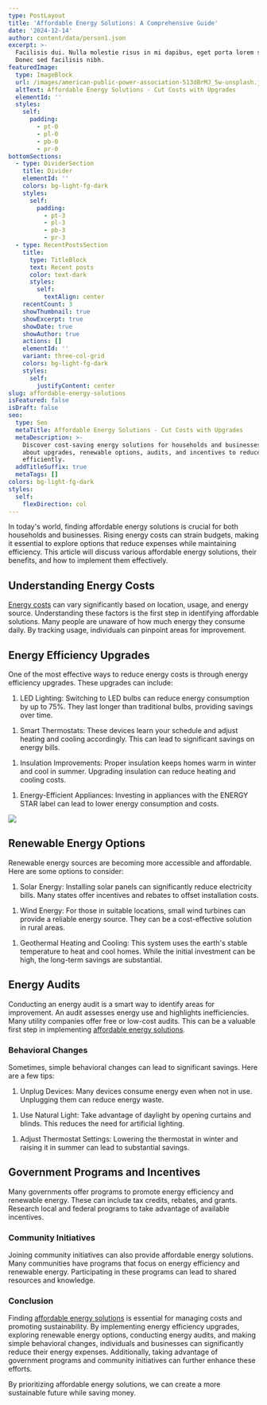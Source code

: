 ```yaml
---
type: PostLayout
title: 'Affordable Energy Solutions: A Comprehensive Guide'
date: '2024-12-14'
author: content/data/person1.json
excerpt: >-
  Facilisis dui. Nulla molestie risus in mi dapibus, eget porta lorem semper.
  Donec sed facilisis nibh.
featuredImage:
  type: ImageBlock
  url: /images/american-public-power-association-513dBrMJ_5w-unsplash.jpg
  altText: Affordable Energy Solutions - Cut Costs with Upgrades
  elementId: ''
  styles:
    self:
      padding:
        - pt-0
        - pl-0
        - pb-0
        - pr-0
bottomSections:
  - type: DividerSection
    title: Divider
    elementId: ''
    colors: bg-light-fg-dark
    styles:
      self:
        padding:
          - pt-3
          - pl-3
          - pb-3
          - pr-3
  - type: RecentPostsSection
    title:
      type: TitleBlock
      text: Recent posts
      color: text-dark
      styles:
        self:
          textAlign: center
    recentCount: 3
    showThumbnail: true
    showExcerpt: true
    showDate: true
    showAuthor: true
    actions: []
    elementId: ''
    variant: three-col-grid
    colors: bg-light-fg-dark
    styles:
      self:
        justifyContent: center
slug: affordable-energy-solutions
isFeatured: false
isDraft: false
seo:
  type: Seo
  metaTitle: Affordable Energy Solutions - Cut Costs with Upgrades
  metaDescription: >-
    Discover cost-saving energy solutions for households and businesses. Learn
    about upgrades, renewable options, audits, and incentives to reduce costs
    efficiently.
  addTitleSuffix: true
  metaTags: []
colors: bg-light-fg-dark
styles:
  self:
    flexDirection: col
---
```

In today's world, finding affordable energy solutions is crucial for both households and businesses. Rising energy costs can strain budgets, making it essential to explore options that reduce expenses while maintaining efficiency. This article will discuss various affordable energy solutions, their benefits, and how to implement them effectively.

## Understanding Energy Costs

[Energy costs](https://termina.io/pricing) can vary significantly based on location, usage, and energy source. Understanding these factors is the first step in identifying affordable solutions. Many people are unaware of how much energy they consume daily. By tracking usage, individuals can pinpoint areas for improvement.

## Energy Efficiency Upgrades

One of the most effective ways to reduce energy costs is through energy efficiency upgrades. These upgrades can include:

1.  LED Lighting: Switching to LED bulbs can reduce energy consumption by up to 75%. They last longer than traditional bulbs, providing savings over time.

<!---->

1.  Smart Thermostats: These devices learn your schedule and adjust heating and cooling accordingly. This can lead to significant savings on energy bills.

<!---->

1.  Insulation Improvements: Proper insulation keeps homes warm in winter and cool in summer. Upgrading insulation can reduce heating and cooling costs.

<!---->

1.  Energy-Efficient Appliances: Investing in appliances with the ENERGY STAR label can lead to lower energy consumption and costs.

![](https://thunderous-treacle-f156bd.netlify.app/images/pexels-gustavo-fring-4254172.jpg)

## Renewable Energy Options

Renewable energy sources are becoming more accessible and affordable. Here are some options to consider:

1.  Solar Energy: Installing solar panels can significantly reduce electricity bills. Many states offer incentives and rebates to offset installation costs.

<!---->

1.  Wind Energy: For those in suitable locations, small wind turbines can provide a reliable energy source. They can be a cost-effective solution in rural areas.

<!---->

1.  Geothermal Heating and Cooling: This system uses the earth's stable temperature to heat and cool homes. While the initial investment can be high, the long-term savings are substantial.

## Energy Audits

Conducting an energy audit is a smart way to identify areas for improvement. An audit assesses energy use and highlights inefficiencies. Many utility companies offer free or low-cost audits. This can be a valuable first step in implementing [affordable energy solutions](https://termina.io/).

### Behavioral Changes

Sometimes, simple behavioral changes can lead to significant savings. Here are a few tips:

1.  Unplug Devices: Many devices consume energy even when not in use. Unplugging them can reduce energy waste.

<!---->

1.  Use Natural Light: Take advantage of daylight by opening curtains and blinds. This reduces the need for artificial lighting.

<!---->

1.  Adjust Thermostat Settings: Lowering the thermostat in winter and raising it in summer can lead to substantial savings.

## Government Programs and Incentives

Many governments offer programs to promote energy efficiency and renewable energy. These can include tax credits, rebates, and grants. Research local and federal programs to take advantage of available incentives.

### Community Initiatives

Joining community initiatives can also provide affordable energy solutions. Many communities have programs that focus on energy efficiency and renewable energy. Participating in these programs can lead to shared resources and knowledge.

### Conclusion

Finding [affordable energy solutions](https://termina.io/pricing) is essential for managing costs and promoting sustainability. By implementing energy efficiency upgrades, exploring renewable energy options, conducting energy audits, and making simple behavioral changes, individuals and businesses can significantly reduce their energy expenses. Additionally, taking advantage of government programs and community initiatives can further enhance these efforts.

By prioritizing affordable energy solutions, we can create a more sustainable future while saving money.

